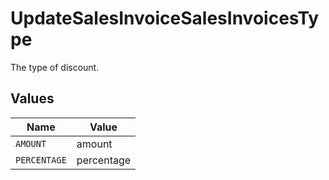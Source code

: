 # UpdateSalesInvoiceSalesInvoicesType

The type of discount.


## Values

| Name         | Value        |
| ------------ | ------------ |
| `AMOUNT`     | amount       |
| `PERCENTAGE` | percentage   |